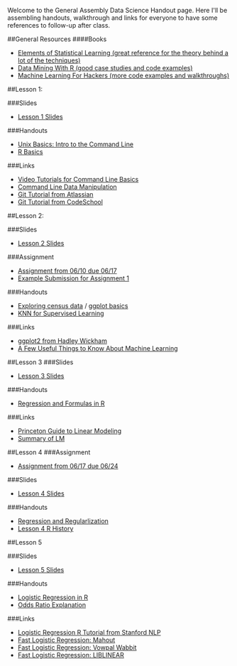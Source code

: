 Welcome to the General Assembly Data Science Handout page.  Here I'll be assembling handouts, walkthrough and links for everyone to have some references to follow-up after class.

##General Resources
####Books
- [Elements of Statistical Learning (great reference for the theory behind a lot of the techniques)](http://www-stat.stanford.edu/~tibs/ElemStatLearn/)
- [Data Mining With R (good case studies and code examples)](http://www.dcc.fc.up.pt/~ltorgo/DataMiningWithR/)
- [Machine Learning For Hackers (more code examples and walkthroughs)](https://github.com/johnmyleswhite/ML_for_Hackers)

##Lesson 1:

###Slides
- [ Lesson 1 Slides ](https://github.com/arahuja/GADS4/blob/master/slides/lesson01.pdf)

###Handouts
- [Unix Basics: Intro to the Command Line](https://github.com/arahuja/GADS4/wiki/Intro-to-the-command-line)
- [R Basics](https://github.com/arahuja/GADS4/wiki/Some-Basic-R-Commands)

###Links
- [Video Tutorials for Command Line Basics](http://drupalize.me/series/command-line-basics-series)
- [Command Line Data Manipulation](http://planspace.org/2013/05/21/command-line-data-manipulation/)
- [Git Tutorial from Atlassian](http://www.atlassian.com/git/)
- [Git Tutorial from CodeSchool](http://try.github.io/)


##Lesson 2:

###Slides
- [ Lesson 2 Slides ](https://github.com/arahuja/GADS4/blob/master/slides/lesson02.pdf)

###Assignment
- [Assignment from 06/10 due 06/17](https://github.com/arahuja/GADS4/wiki/ggplot-Assignment)
- [Example Submission for Assignment 1](https://github.com/ajschumacher/ds4hw/tree/master/hw1)

###Handouts
- [Exploring census data](https://github.com/arahuja/GADS4/wiki/Exploring-census-data) / [ggplot basics](https://github.com/arahuja/GADS4/wiki/Basic-reference-for-ggplot2)
- [KNN for Supervised Learning](https://github.com/arahuja/GADS4/wiki/KNN---Iris-Walkthrough)

###Links
- [ggplot2 from Hadley Wickham](http://www.mathtube.org/lecture/video/visualising-data-ggplot2)
- [A Few Useful Things to Know About Machine Learning](http://www.astro.caltech.edu/~george/ay122/cacm12.pdf)

##Lesson 3
###Slides
- [Lesson 3 Slides ](https://github.com/arahuja/GADS4/blob/master/slides/lesson03.pdf)

###Handouts
- [Regression and Formulas in R](https://github.com/arahuja/GADS4/wiki/Regression-in-R)

###Links
- [Princeton Guide to Linear Modeling](http://data.princeton.edu/R/linearModels.html)
- [Summary of LM](http://blog.yhathq.com/posts/r-lm-summary.html)


##Lesson 4
###Assignment
- [Assignment from 06/17 due 06/24](https://github.com/arahuja/GADS4/wiki/Regression-Assignment)

###Slides
- [Lesson 4 Slides ](https://github.com/arahuja/GADS4/blob/master/slides/lesson04.pdf)

###Handouts
- [Regression and Regularlization](https://github.com/arahuja/GADS4/wiki/Regression-and-Regularization)
- [Lesson 4 R History](https://raw.github.com/arahuja/GADS4/master/RSessions/Lesson04/lesson04_history.Rhistory)

##Lesson 5

###Slides
- [Lesson 5 Slides ](https://github.com/arahuja/GADS4/blob/master/slides/lesson05.pdf)

###Handouts
- [Logistic Regression in R](https://github.com/arahuja/GADS4/wiki/Logistic-Regression-in-R)
- [Odds Ratio Explanation](http://www.wright.edu/~thaddeus.tarpey/ES714glm.pdf)

###Links
- [Logistic Regression R Tutorial from Stanford NLP](http://nlp.stanford.edu/manning/courses/ling289/logistic.pdf)
- [Fast Logistic Regression: Mahout](https://cwiki.apache.org/MAHOUT/logistic-regression.html)
- [Fast Logistic Regression: Vowpal Wabbit](https://github.com/JohnLangford/vowpal_wabbit/wiki)
- [Fast Logistic Regression: LIBLINEAR](http://www.csie.ntu.edu.tw/~cjlin/liblinear/)

